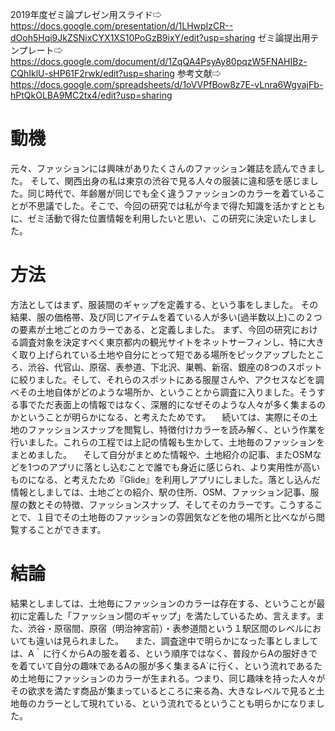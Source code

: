 2019年度ゼミ論プレゼン用スライド⇨
https://docs.google.com/presentation/d/1LHwpIzCR--dOoh5Hqi9JkZSNixCYX1XS10PoGzB9ixY/edit?usp=sharing
ゼミ論提出用テンプレート⇨
https://docs.google.com/document/d/1ZqQA4PsyAy80pqzW5FNAHIBz-CQhIklU-sHP61F2rwk/edit?usp=sharing
参考文献⇨
https://docs.google.com/spreadsheets/d/1oVVPfBow8z7E-vLnra6WgyajFb-hPtQkOLBA9MC2tx4/edit?usp=sharing

# 動機
元々、ファッションには興味がありたくさんのファッション雑誌を読んできました。
そして、関西出身の私は東京の渋谷で見る人々の服装に違和感を感じました。同じ時代で、年齢層が同じでも全く違うファッションのカラーを着ていることが不思議でした。そこで、今回の研究では私が今まで得た知識を活かすとともに、ゼミ活動で得た位置情報を利用したいと思い、この研究に決定いたしました。
# 方法
方法としてはまず、服装間のギャップを定義する、という事をしました。
その結果、服の価格帯、及び同じアイテムを着ている人が多い(過半数以上)この２つの要素が土地ごとのカラーである、と定義しました。
まず、今回の研究における調査対象を決定すべく東京都内の観光サイトをネットサーフィンし、特に大きく取り上げられている土地や自分にとって短である場所をピックアップしたところ、渋谷、代官山、原宿、表参道、下北沢、巣鴨、新宿、銀座の8つのスポットに絞りました。そして、それらのスポットにある服屋さんや、アクセスなどを調べその土地自体がどのような場所か、ということから調査に入りました。そうする事でただ表面上の情報ではなく、深層的になぜそのような人々が多く集まるのかということが明らかになる、と考えたためです。
　続いては、実際にその土地のファッションスナップを閲覧し、特徴付けカラーを読み解く、という作業を行いました。これらの工程では上記の情報も生かして、土地毎のファッションをまとめました。
　そして自分がまとめた情報や、土地紹介の記事、またOSMなどを1つのアプリに落とし込むことで誰でも身近に感じられ、より実用性が高いものになる、と考えたため『Glide』を利用しアプリにしました。落とし込んだ情報としましては、土地ごとの紹介、駅の住所、OSM、ファッション記事、服屋の数とその特徴、ファッションスナップ、そしてそのカラーです。こうすることで、１目でその土地毎のファッションの雰囲気などを他の場所と比べながら閲覧することができます。
# 結論
結果としましては、土地毎にファッションのカラーは存在する、ということが最初に定義した「ファッション間のギャップ」を満たしているため、言えます。また、渋谷・原宿間、原宿（明治神宮前）・表参道間という１駅区間のレベルにおいても違いは見られました。
　また、調査途中で明らかになった事としましては、A｀に行くからAの服を着る、という順序ではなく、普段からAの服好きでを着ていて自分の趣味であるAの服が多く集まるA`に行く、という流れであるため土地毎にファッションのカラーが生まれる。つまり、同じ趣味を持った人々がその欲求を満たす商品が集まっているところに来る為、大きなレベルで見ると土地毎のカラーとして現れている、という流れでるということも明らかになりました。
